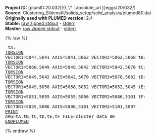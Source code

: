 **Project ID:** [plumID:20.032]({{ '/' | absolute_url }}eggs/20/032/)  
**Source:** Clustering_Sildenafil/solids_setup/solid_analysis/plumed80.dat  
**Originally used with PLUMED version:** 2.4  
**Stable:** [raw zipped stdout](plumed80.dat.plumed.stdout.txt.zip) - [stderr](plumed80.dat.plumed.stderr)  
**Master:** [raw zipped stdout](plumed80.dat.plumed_master.stdout.txt.zip) - [stderr](plumed80.dat.plumed_master.stderr)  

{% raw %}<pre>
tA: <a href="https://plumed.github.io/doc-master/user-doc/html/_t_o_r_s_i_o_n.html">TORSION</a> VECTOR1=5047,5041 AXIS=5041,5062 VECTOR2=5062,5068
tB: <a href="https://plumed.github.io/doc-master/user-doc/html/_t_o_r_s_i_o_n.html">TORSION</a> VECTOR1=5060,5049 AXIS=5049,5042 VECTOR2=5042,5070
tC: <a href="https://plumed.github.io/doc-master/user-doc/html/_t_o_r_s_i_o_n.html">TORSION</a> VECTOR1=5049,5042 AXIS=5042,5070 VECTOR2=5070,5082
tD: <a href="https://plumed.github.io/doc-master/user-doc/html/_t_o_r_s_i_o_n.html">TORSION</a> VECTOR1=5049,5058 AXIS=5058,5052 VECTOR2=5052,5045
tE: <a href="https://plumed.github.io/doc-master/user-doc/html/_t_o_r_s_i_o_n.html">TORSION</a> VECTOR1=5051,5055 AXIS=5055,5086 VECTOR2=5086,5101
tF: <a href="https://plumed.github.io/doc-master/user-doc/html/_t_o_r_s_i_o_n.html">TORSION</a> VECTOR1=5055,5086 AXIS=5086,5101 VECTOR2=5101,5097
<a href="https://plumed.github.io/doc-master/user-doc/html/_p_r_i_n_t.html">PRINT</a> ARG=tA,tB,tC,tD,tE,tF FILE=cluster_data_80
<a href="https://plumed.github.io/doc-master/user-doc/html/_e_n_d_p_l_u_m_e_d.html">ENDPLUMED</a>
</pre>{% endraw %}
